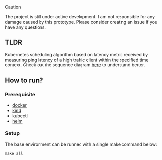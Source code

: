 > [!CAUTION]
> The project is still under active development. I am not responsible for any damage caused by this 
prototype. Please consider creating an issue if you have any questions.

## TLDR

Kubernetes scheduling algorithm based on latency metric received by measuring ping latency of a 
high traffic client within the specified time context. Check out the sequence diagram
[here](./docs/sequence_diagram_v0.2.mermaid) to understand better.

## How to run?

### Prerequisite

- [docker](https://www.docker.com/)
- [kind](https://kind.sigs.k8s.io/)
- kubectl
- [helm](https://helm.sh/)

### Setup

The base environment can be runned with a single make command below:
```shell
make all
```

